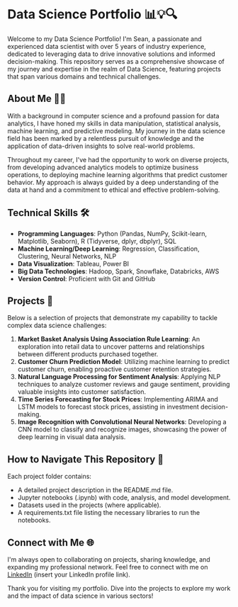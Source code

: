 

# Data Science Portfolio 📊💡🔍

Welcome to my Data Science Portfolio! I'm Sean, a passionate and experienced data scientist with over 5 years of industry experience, dedicated to leveraging data to drive innovative solutions and informed decision-making. This repository serves as a comprehensive showcase of my journey and expertise in the realm of Data Science, featuring projects that span various domains and technical challenges.

## About Me 🙋‍♂️

With a background in computer science and a profound passion for data analytics, I have honed my skills in data manipulation, statistical analysis, machine learning, and predictive modeling. My journey in the data science field has been marked by a relentless pursuit of knowledge and the application of data-driven insights to solve real-world problems.

Throughout my career, I've had the opportunity to work on diverse projects, from developing advanced analytics models to optimize business operations, to deploying machine learning algorithms that predict customer behavior. My approach is always guided by a deep understanding of the data at hand and a commitment to ethical and effective problem-solving.

## Technical Skills 🛠️

- **Programming Languages**: Python (Pandas, NumPy, Scikit-learn, Matplotlib, Seaborn), R (Tidyverse, dplyr, dbplyr), SQL
- **Machine Learning/Deep Learning**: Regression, Classification, Clustering, Neural Networks, NLP
- **Data Visualization**: Tableau, Power BI
- **Big Data Technologies**: Hadoop, Spark, Snowflake, Databricks, AWS
- **Version Control**: Proficient with Git and GitHub

## Projects 📁

Below is a selection of projects that demonstrate my capability to tackle complex data science challenges:

1. **Market Basket Analysis Using Association Rule Learning**: An exploration into retail data to uncover patterns and relationships between different products purchased together.
2. **Customer Churn Prediction Model**: Utilizing machine learning to predict customer churn, enabling proactive customer retention strategies.
3. **Natural Language Processing for Sentiment Analysis**: Applying NLP techniques to analyze customer reviews and gauge sentiment, providing valuable insights into customer satisfaction.
4. **Time Series Forecasting for Stock Prices**: Implementing ARIMA and LSTM models to forecast stock prices, assisting in investment decision-making.
5. **Image Recognition with Convolutional Neural Networks**: Developing a CNN model to classify and recognize images, showcasing the power of deep learning in visual data analysis.

## How to Navigate This Repository 🧭

Each project folder contains:
- A detailed project description in the README.md file.
- Jupyter notebooks (.ipynb) with code, analysis, and model development.
- Datasets used in the projects (where applicable).
- A requirements.txt file listing the necessary libraries to run the notebooks.

## Connect with Me 🌐

I'm always open to collaborating on projects, sharing knowledge, and expanding my professional network. Feel free to connect with me on [LinkedIn](#) (insert your LinkedIn profile link).

Thank you for visiting my portfolio. Dive into the projects to explore my work and the impact of data science in various sectors!

